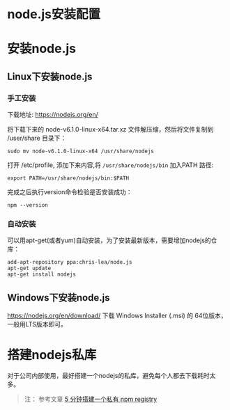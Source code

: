 node.js安装配置
===========

# 安装node.js

## Linux下安装node.js

### 手工安装

下载地址: https://nodejs.org/en/

将下载下来的 node-v6.1.0-linux-x64.tar.xz 文件解压缩，然后将文件复制到 /user/share 目录下：

	sudo mv node-v6.1.0-linux-x64 /usr/share/nodejs

打开 /etc/profile, 添加下来内容,将 `/usr/share/nodejs/bin` 加入PATH 路径:

	export PATH=/usr/share/nodejs/bin:$PATH

完成之后执行version命令检验是否安装成功：

	npm --version

### 自动安装

可以用apt-get(或者yum)自动安装，为了安装最新版本，需要增加nodejs的仓库：

    add-apt-repository ppa:chris-lea/node.js
    apt-get update
    apt-get install nodejs

## Windows下安装node.js

https://nodejs.org/en/download/ 下载 Windows Installer (.msi) 的 64位版本，一般用LTS版本即可。

# 搭建nodejs私库

对于公司内部使用，最好搭建一个nodejs的私库，避免每个人都去下载耗时太多。

> 注： 参考文章 [5 分钟搭建一个私有 npm registry]( https://github.com/cnpm/cnpmjs.org/wiki/Deploy-a-private-npm-registry-in-5-minutes)







